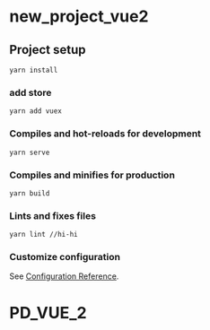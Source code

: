 # new_project_vue2

## Project setup
```
yarn install
```

### add store
```
yarn add vuex
```

### Compiles and hot-reloads for development
```
yarn serve
```

### Compiles and minifies for production
```
yarn build
```

### Lints and fixes files
```
yarn lint //hi-hi
```

### Customize configuration
See [Configuration Reference](https://cli.vuejs.org/config/).
# PD_VUE_2

